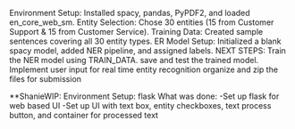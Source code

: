 Environment Setup: Installed spacy, pandas, PyPDF2, and loaded en_core_web_sm.
Entity Selection: Chose 30 entities (15 from Customer Support & 15 from Customer Service).
Training Data: Created sample sentences covering all 30 entity types.
ER Model Setup: Initialized a blank spacy model, added NER pipeline, and assigned labels.
NEXT STEPS:
Train the NER model using TRAIN_DATA.
save and test the trained model.
Implement user input for real time entity recognition
organize and zip the files for submission

\*\*ShanieWIP:
Environment Setup: flask
What was done:
-Set up flask for web based UI
-Set up UI with text box, entity checkboxes, text process button, and container for processed text
